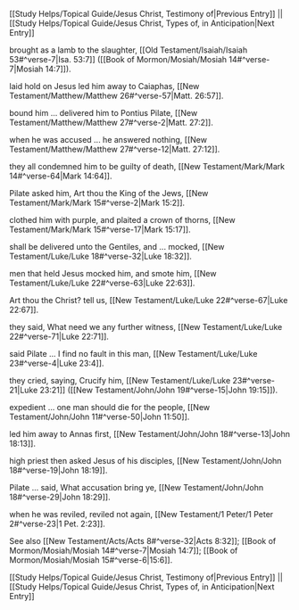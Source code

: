 [[Study Helps/Topical Guide/Jesus Christ, Testimony of|Previous Entry]]  ||  [[Study Helps/Topical Guide/Jesus Christ, Types of, in Anticipation|Next Entry]]

 brought as a lamb to the slaughter, [[Old Testament/Isaiah/Isaiah 53#^verse-7|Isa. 53:7]] ([[Book of Mormon/Mosiah/Mosiah 14#^verse-7|Mosiah 14:7]]).

 laid hold on Jesus led him away to Caiaphas, [[New Testament/Matthew/Matthew 26#^verse-57|Matt. 26:57]].

 bound him ... delivered him to Pontius Pilate, [[New Testament/Matthew/Matthew 27#^verse-2|Matt. 27:2]].

 when he was accused ... he answered nothing, [[New Testament/Matthew/Matthew 27#^verse-12|Matt. 27:12]].

 they all condemned him to be guilty of death, [[New Testament/Mark/Mark 14#^verse-64|Mark 14:64]].

 Pilate asked him, Art thou the King of the Jews, [[New Testament/Mark/Mark 15#^verse-2|Mark 15:2]].

 clothed him with purple, and plaited a crown of thorns, [[New Testament/Mark/Mark 15#^verse-17|Mark 15:17]].

 shall be delivered unto the Gentiles, and ... mocked, [[New Testament/Luke/Luke 18#^verse-32|Luke 18:32]].

 men that held Jesus mocked him, and smote him, [[New Testament/Luke/Luke 22#^verse-63|Luke 22:63]].

 Art thou the Christ? tell us, [[New Testament/Luke/Luke 22#^verse-67|Luke 22:67]].

 they said, What need we any further witness, [[New Testament/Luke/Luke 22#^verse-71|Luke 22:71]].

 said Pilate ... I find no fault in this man, [[New Testament/Luke/Luke 23#^verse-4|Luke 23:4]].

 they cried, saying, Crucify him, [[New Testament/Luke/Luke 23#^verse-21|Luke 23:21]] ([[New Testament/John/John 19#^verse-15|John 19:15]]).

 expedient ... one man should die for the people, [[New Testament/John/John 11#^verse-50|John 11:50]].

 led him away to Annas first, [[New Testament/John/John 18#^verse-13|John 18:13]].

 high priest then asked Jesus of his disciples, [[New Testament/John/John 18#^verse-19|John 18:19]].

 Pilate ... said, What accusation bring ye, [[New Testament/John/John 18#^verse-29|John 18:29]].

 when he was reviled, reviled not again, [[New Testament/1 Peter/1 Peter 2#^verse-23|1 Pet. 2:23]].

 See also [[New Testament/Acts/Acts 8#^verse-32|Acts 8:32]]; [[Book of Mormon/Mosiah/Mosiah 14#^verse-7|Mosiah 14:7]]; [[Book of Mormon/Mosiah/Mosiah 15#^verse-6|15:6]].

[[Study Helps/Topical Guide/Jesus Christ, Testimony of|Previous Entry]]  ||  [[Study Helps/Topical Guide/Jesus Christ, Types of, in Anticipation|Next Entry]]